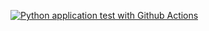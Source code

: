 [![Python application test with Github Actions](https://github.com/KhusnullinIlgiz/Scaffold/actions/workflows/blank.yml/badge.svg)](https://github.com/KhusnullinIlgiz/Scaffold/actions/workflows/blank.yml)
